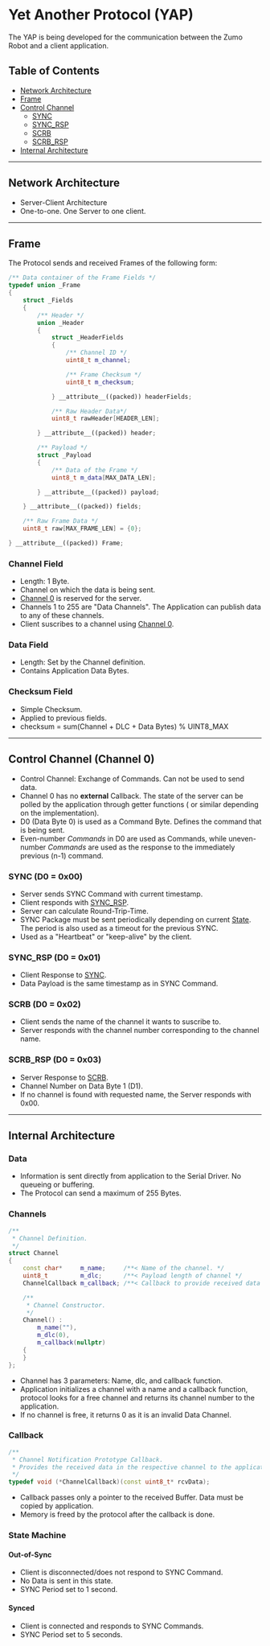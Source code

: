 # Yet Another Protocol (YAP)

The YAP is being developed for the communication between the Zumo Robot and a client application.

## Table of Contents

- [Network Architecture](#network-architecture)
- [Frame](#frame)
- [Control Channel](#control-channel-channel-0)
  - [SYNC](#sync-d0--0x00)
  - [SYNC_RSP](#sync_rsp-d0--0x01)
  - [SCRB](#scrb-d0--0x02)
  - [SCRB_RSP](#scrb_rsp-d0--0x03)
- [Internal Architecture](#internal-architecture)

---

## Network Architecture

- Server-Client Architecture
- One-to-one. One Server to one client.

---

## Frame

The Protocol sends and received Frames of the following form:

```cpp
/** Data container of the Frame Fields */
typedef union _Frame
{
    struct _Fields
    {
        /** Header */
        union _Header
        {
            struct _HeaderFields
            {
                /** Channel ID */
                uint8_t m_channel;

                /** Frame Checksum */
                uint8_t m_checksum;

            } __attribute__((packed)) headerFields;

            /** Raw Header Data*/
            uint8_t rawHeader[HEADER_LEN];

        } __attribute__((packed)) header;

        /** Payload */
        struct _Payload
        {
            /** Data of the Frame */
            uint8_t m_data[MAX_DATA_LEN];

        } __attribute__((packed)) payload;

    } __attribute__((packed)) fields;

    /** Raw Frame Data */
    uint8_t raw[MAX_FRAME_LEN] = {0};

} __attribute__((packed)) Frame;
```

### Channel Field

- Length: 1 Byte.
- Channel on which the data is being sent.
- [Channel 0](#control-channel-channel-0) is reserved for the server.
- Channels 1 to 255 are "Data Channels". The Application can publish data to any of these channels.
- Client suscribes to a channel using [Channel 0](#control-channel-channel-0).

### Data Field

- Length: Set by the Channel definition.
- Contains Application Data Bytes.

### Checksum Field

- Simple Checksum.
- Applied to previous fields.
- checksum = sum(Channel + DLC + Data Bytes) % UINT8_MAX

---

## Control Channel (Channel 0)

- Control Channel: Exchange of Commands. Can not be used to send data.
- Channel 0 has no **external** Callback. The state of the server can be polled by the application through getter functions ( or similar depending on the implementation).
- D0 (Data Byte 0) is used as a Command Byte. Defines the command that is being sent.
- Even-number *Commands* in D0 are used as Commands, while uneven-number *Commands* are used as the response to the immediately previous (n-1) command.

### SYNC (D0 = 0x00)

- Server sends SYNC Command with current timestamp.
- Client responds with [SYNC_RSP](#sync_rsp-d0--0x01).
- Server can calculate Round-Trip-Time.
- SYNC Package must be sent periodically depending on current [State](#state-machine). The period is also used as a timeout for the previous SYNC.
- Used as a "Heartbeat" or "keep-alive" by the client.

### SYNC_RSP (D0 = 0x01)

- Client Response to [SYNC](#sync-d0--0x00).
- Data Payload is the same timestamp as in SYNC Command.

### SCRB (D0 = 0x02)

- Client sends the name of the channel it wants to suscribe to.
- Server responds with the channel number corresponding to the channel name.

### SCRB_RSP (D0 = 0x03)

- Server Response to [SCRB](#scrb-d0--0x02).
- Channel Number on Data Byte 1 (D1).
- If no channel is found with requested name, the Server responds with 0x00.

---

## Internal Architecture

### Data

- Information is sent directly from application to the Serial Driver. No queueing or buffering.
- The Protocol can send a maximum of 255 Bytes.

### Channels

```cpp
/**
 * Channel Definition.
 */
struct Channel
{
    const char*     m_name;     /**< Name of the channel. */
    uint8_t         m_dlc;      /**< Payload length of channel */
    ChannelCallback m_callback; /**< Callback to provide received data to the application. */

    /**
     * Channel Constructor.
     */
    Channel() :
        m_name(""),
        m_dlc(0),
        m_callback(nullptr)
    {
    }
};
```

- Channel has 3 parameters: Name, dlc, and callback function.
- Application initializes a channel with a name and a callback function, protocol looks for a free channel and returns its channel number to the application.
- If no channel is free, it returns 0 as it is an invalid Data Channel.

### Callback

```cpp
/**
 * Channel Notification Prototype Callback.
 * Provides the received data in the respective channel to the application.
 */
typedef void (*ChannelCallback)(const uint8_t* rcvData);
```

- Callback passes only a pointer to the received Buffer. Data must be copied by application.
- Memory is freed by the protocol after the callback is done.

### State Machine

#### Out-of-Sync

- Client is disconnected/does not respond to SYNC Command.
- No Data is sent in this state.
- SYNC Period set to 1 second.

#### Synced

- Client is connected and responds to SYNC Commands.
- SYNC Period set to 5 seconds.
